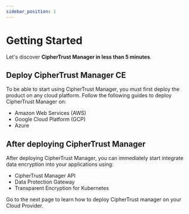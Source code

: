 ```yaml
---
sidebar_position: 1
---
```


# Getting Started

Let's discover **CipherTrust Manager in less than 5 minutes**.

## Deploy CipherTrust Manager CE

To be able to start using CipherTrust Manager, you must first deploy the product on any cloud platform.
Follow the following guides to deploy CipherTrust Manager on:
- Amazon Web Services (AWS)
- Google Cloud Platform (GCP)
- Azure

## After deploying CipherTrust Manager
After deploying CipherTrust Manager, you can immediately start integrate data encryption into your applications using:
- CipherTrust Manager API
- Data Protection Gateway
- Transparent Encryption for Kubernetes


Go to the next page to learn how to deploy CipherTrust manager on your Cloud Provider.